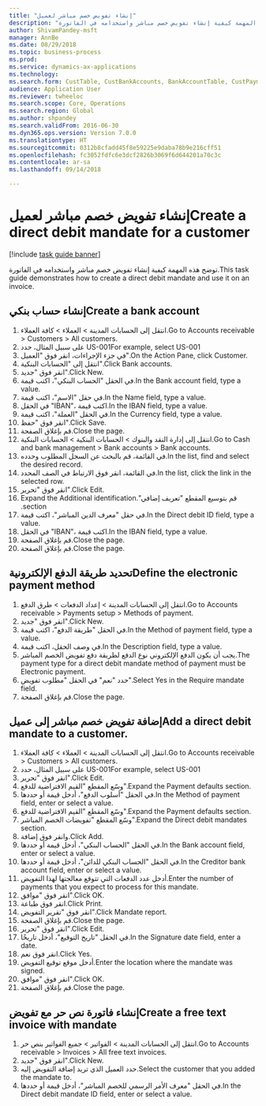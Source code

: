 ```yaml
--- 
title: "إنشاء تفويض خصم مباشر لعميل"
description: "توضح هذه المهمة كيفية إنشاء تفويض خصم مباشر واستخدامه في الفاتورة."
author: ShivamPandey-msft
manager: AnnBe
ms.date: 08/29/2018
ms.topic: business-process
ms.prod: 
ms.service: dynamics-ax-applications
ms.technology: 
ms.search.form: CustTable, CustBankAccounts, BankAccountTable, CustPaymMode, CustDirectDebitMandate, BankAccountTableLookUp, SrsReportViewerForm,  LogisticsAddressCityLookup, CustFreeInvoice, CustTableLookup
audience: Application User
ms.reviewer: twheeloc
ms.search.scope: Core, Operations
ms.search.region: Global
ms.author: shpandey
ms.search.validFrom: 2016-06-30
ms.dyn365.ops.version: Version 7.0.0
ms.translationtype: HT
ms.sourcegitcommit: 0312b8cfadd45f8e59225e9daba78b9e216cff51
ms.openlocfilehash: fc3052fdfc6e3dcf2826b3069f6d644201a70c3c
ms.contentlocale: ar-sa
ms.lasthandoff: 09/14/2018

---
```

# <a name="create-a-direct-debit-mandate-for-a-customer"></a><span data-ttu-id="b8fb7-103">إنشاء تفويض خصم مباشر لعميل</span><span class="sxs-lookup"><span data-stu-id="b8fb7-103">Create a direct debit mandate for a customer</span></span>

[!include [task guide banner](../../includes/task-guide-banner.md)]

<span data-ttu-id="b8fb7-104">توضح هذه المهمة كيفية إنشاء تفويض خصم مباشر واستخدامه في الفاتورة.</span><span class="sxs-lookup"><span data-stu-id="b8fb7-104">This task guide demonstrates how to create a direct debit mandate and use it on an invoice.</span></span>


## <a name="create-a-bank-account"></a><span data-ttu-id="b8fb7-105">إنشاء حساب بنكي</span><span class="sxs-lookup"><span data-stu-id="b8fb7-105">Create a bank account</span></span>
1. <span data-ttu-id="b8fb7-106">انتقل إلى الحسابات المدينة > العملاء > كافة العملاء‬.</span><span class="sxs-lookup"><span data-stu-id="b8fb7-106">Go to Accounts receivable > Customers > All customers.</span></span>
2. <span data-ttu-id="b8fb7-107">على سبيل المثال، حدد US-001</span><span class="sxs-lookup"><span data-stu-id="b8fb7-107">For example, select US-001</span></span>
3. <span data-ttu-id="b8fb7-108">في جزء الإجراءات، انقر فوق "العميل".</span><span class="sxs-lookup"><span data-stu-id="b8fb7-108">On the Action Pane, click Customer.</span></span>
4. <span data-ttu-id="b8fb7-109">انتقل إلى "الحسابات البنكية".</span><span class="sxs-lookup"><span data-stu-id="b8fb7-109">Click Bank accounts.</span></span>
5. <span data-ttu-id="b8fb7-110">انقر فوق "جديد".</span><span class="sxs-lookup"><span data-stu-id="b8fb7-110">Click New.</span></span>
6. <span data-ttu-id="b8fb7-111">في الحقل "الحساب البنكي"، اكتب قيمة.</span><span class="sxs-lookup"><span data-stu-id="b8fb7-111">In the Bank account field, type a value.</span></span>
7. <span data-ttu-id="b8fb7-112">في حقل "الاسم"، اكتب قيمة.</span><span class="sxs-lookup"><span data-stu-id="b8fb7-112">In the Name field, type a value.</span></span>
8. <span data-ttu-id="b8fb7-113">في الحقل "IBAN‬"، اكتب قيمة.</span><span class="sxs-lookup"><span data-stu-id="b8fb7-113">In the IBAN field, type a value.</span></span>
9. <span data-ttu-id="b8fb7-114">في الحقل "العملة"، اكتب قيمة.</span><span class="sxs-lookup"><span data-stu-id="b8fb7-114">In the Currency field, type a value.</span></span>
10. <span data-ttu-id="b8fb7-115">انقر فوق "حفظ".</span><span class="sxs-lookup"><span data-stu-id="b8fb7-115">Click Save.</span></span>
11. <span data-ttu-id="b8fb7-116">قم بإغلاق الصفحة.</span><span class="sxs-lookup"><span data-stu-id="b8fb7-116">Close the page.</span></span>
12. <span data-ttu-id="b8fb7-117">انتقل إلى إدارة النقد والبنوك > الحسابات البنكية > الحسابات البنكية.</span><span class="sxs-lookup"><span data-stu-id="b8fb7-117">Go to Cash and bank management > Bank accounts > Bank accounts.</span></span>
13. <span data-ttu-id="b8fb7-118">في القائمة، قم بالبحث عن السجل المطلوب وحدده.</span><span class="sxs-lookup"><span data-stu-id="b8fb7-118">In the list, find and select the desired record.</span></span>
14. <span data-ttu-id="b8fb7-119">في القائمة، انقر فوق الارتباط في الصف المحدد.</span><span class="sxs-lookup"><span data-stu-id="b8fb7-119">In the list, click the link in the selected row.</span></span>
15. <span data-ttu-id="b8fb7-120">انقر فوق "تحرير".</span><span class="sxs-lookup"><span data-stu-id="b8fb7-120">Click Edit.</span></span>
16. <span data-ttu-id="b8fb7-121">‏‫قم بتوسيع المقطع "تعريف إضافي".</span><span class="sxs-lookup"><span data-stu-id="b8fb7-121">Expand the Additional identification section.</span></span>
17. <span data-ttu-id="b8fb7-122">في حقل "‏‫معرف الدين المباشر‬"، اكتب قيمة.</span><span class="sxs-lookup"><span data-stu-id="b8fb7-122">In the Direct debit ID field, type a value.</span></span>
18. <span data-ttu-id="b8fb7-123">في الحقل "IBAN‬"، اكتب قيمة.</span><span class="sxs-lookup"><span data-stu-id="b8fb7-123">In the IBAN field, type a value.</span></span>
19. <span data-ttu-id="b8fb7-124">قم بإغلاق الصفحة.</span><span class="sxs-lookup"><span data-stu-id="b8fb7-124">Close the page.</span></span>
20. <span data-ttu-id="b8fb7-125">قم بإغلاق الصفحة.</span><span class="sxs-lookup"><span data-stu-id="b8fb7-125">Close the page.</span></span>

## <a name="define-the-electronic-payment-method"></a><span data-ttu-id="b8fb7-126">تحديد طريقة الدفع الإلكترونية</span><span class="sxs-lookup"><span data-stu-id="b8fb7-126">Define the electronic payment method</span></span>
1. <span data-ttu-id="b8fb7-127">انتقل إلى الحسابات المدينة > إعداد الدفعات > طرق الدفع.</span><span class="sxs-lookup"><span data-stu-id="b8fb7-127">Go to Accounts receivable > Payments setup > Methods of payment.</span></span>
2. <span data-ttu-id="b8fb7-128">انقر فوق "جديد".</span><span class="sxs-lookup"><span data-stu-id="b8fb7-128">Click New.</span></span>
3. <span data-ttu-id="b8fb7-129">في الحقل "طريقة الدفع"، اكتب قيمة.</span><span class="sxs-lookup"><span data-stu-id="b8fb7-129">In the Method of payment field, type a value.</span></span>
4. <span data-ttu-id="b8fb7-130">في وصف الحقل، اكتب قيمة.</span><span class="sxs-lookup"><span data-stu-id="b8fb7-130">In the Description field, type a value.</span></span>
5. <span data-ttu-id="b8fb7-131">يجب أن يكون الدفع الإلكتروني نوع الدفع لطريقة دفع تفويض الخصم المباشر.</span><span class="sxs-lookup"><span data-stu-id="b8fb7-131">The payment type for a direct debit mandate method of payment must be Electronic payment.</span></span>
6. <span data-ttu-id="b8fb7-132">حدد "نعم" في الحقل "مطلوب تفويض‬".</span><span class="sxs-lookup"><span data-stu-id="b8fb7-132">Select Yes in the Require mandate field.</span></span>
7. <span data-ttu-id="b8fb7-133">قم بإغلاق الصفحة.</span><span class="sxs-lookup"><span data-stu-id="b8fb7-133">Close the page.</span></span>

## <a name="add-a-direct-debit-mandate-to-a-customer"></a><span data-ttu-id="b8fb7-134">إضافة تفويض خصم مباشر إلى عميل</span><span class="sxs-lookup"><span data-stu-id="b8fb7-134">Add a direct debit mandate to a customer.</span></span>
1. <span data-ttu-id="b8fb7-135">انتقل إلى الحسابات المدينة > العملاء > كافة العملاء‬.</span><span class="sxs-lookup"><span data-stu-id="b8fb7-135">Go to Accounts receivable > Customers > All customers.</span></span>
2. <span data-ttu-id="b8fb7-136">على سبيل المثال، حدد US-001</span><span class="sxs-lookup"><span data-stu-id="b8fb7-136">For example, select US-001</span></span>
3. <span data-ttu-id="b8fb7-137">انقر فوق "تحرير".</span><span class="sxs-lookup"><span data-stu-id="b8fb7-137">Click Edit.</span></span>
4. <span data-ttu-id="b8fb7-138">وسّع المقطع "القيم الافتراضية للدفع‬".</span><span class="sxs-lookup"><span data-stu-id="b8fb7-138">Expand the Payment defaults section.</span></span>
5. <span data-ttu-id="b8fb7-139">في الحقل "أسلوب الدفع"، أدخل قيمة أو حددها.</span><span class="sxs-lookup"><span data-stu-id="b8fb7-139">In the Method of payment field, enter or select a value.</span></span>
6. <span data-ttu-id="b8fb7-140">وسّع المقطع "القيم الافتراضية للدفع‬".</span><span class="sxs-lookup"><span data-stu-id="b8fb7-140">Expand the Payment defaults section.</span></span>
7. <span data-ttu-id="b8fb7-141">وسّع المقطع "تفويضات الخصم المباشر‬".</span><span class="sxs-lookup"><span data-stu-id="b8fb7-141">Expand the Direct debit mandates section.</span></span>
8. <span data-ttu-id="b8fb7-142">وانقر فوق إضافة.</span><span class="sxs-lookup"><span data-stu-id="b8fb7-142">Click Add.</span></span>
9. <span data-ttu-id="b8fb7-143">في الحقل "الحساب البنكي‬‬"، أدخل قيمة أو حددها.</span><span class="sxs-lookup"><span data-stu-id="b8fb7-143">In the Bank account field, enter or select a value.</span></span>
10. <span data-ttu-id="b8fb7-144">في الحقل "‏‫الحساب البنكي للدائن‬‬‬‬"، أدخل قيمة أو حددها.</span><span class="sxs-lookup"><span data-stu-id="b8fb7-144">In the Creditor bank account field, enter or select a value.</span></span>
11. <span data-ttu-id="b8fb7-145">أدخل عدد الدفعات التي تتوقع معالجتها لهذا التفويض.</span><span class="sxs-lookup"><span data-stu-id="b8fb7-145">Enter the number of payments that you expect to process for this mandate.</span></span>
12. <span data-ttu-id="b8fb7-146">انقر فوق "موافق".</span><span class="sxs-lookup"><span data-stu-id="b8fb7-146">Click OK.</span></span>
13. <span data-ttu-id="b8fb7-147">انقر فوق طباعة.</span><span class="sxs-lookup"><span data-stu-id="b8fb7-147">Click Print.</span></span>
14. <span data-ttu-id="b8fb7-148">انقر فوق "تقرير التفويض".</span><span class="sxs-lookup"><span data-stu-id="b8fb7-148">Click Mandate report.</span></span>
15. <span data-ttu-id="b8fb7-149">قم بإغلاق الصفحة.</span><span class="sxs-lookup"><span data-stu-id="b8fb7-149">Close the page.</span></span>
16. <span data-ttu-id="b8fb7-150">انقر فوق "تحرير".</span><span class="sxs-lookup"><span data-stu-id="b8fb7-150">Click Edit.</span></span>
17. <span data-ttu-id="b8fb7-151">في الحقل "تاريخ التوقيع"، أدخل تاريخًا.</span><span class="sxs-lookup"><span data-stu-id="b8fb7-151">In the Signature date field, enter a date.</span></span>
18. <span data-ttu-id="b8fb7-152">انقر فوق نعم.</span><span class="sxs-lookup"><span data-stu-id="b8fb7-152">Click Yes.</span></span>
19. <span data-ttu-id="b8fb7-153">أدخل موقع توقيع التفويض.</span><span class="sxs-lookup"><span data-stu-id="b8fb7-153">Enter the location where the mandate was signed.</span></span>
20. <span data-ttu-id="b8fb7-154">انقر فوق "موافق".</span><span class="sxs-lookup"><span data-stu-id="b8fb7-154">Click OK.</span></span>
21. <span data-ttu-id="b8fb7-155">قم بإغلاق الصفحة.</span><span class="sxs-lookup"><span data-stu-id="b8fb7-155">Close the page.</span></span>

## <a name="create-a-free-text-invoice-with-mandate"></a><span data-ttu-id="b8fb7-156">إنشاء فاتورة نص حر مع تفويض</span><span class="sxs-lookup"><span data-stu-id="b8fb7-156">Create a free text invoice with mandate</span></span>
1. <span data-ttu-id="b8fb7-157">انتقل إلى الحسابات المدينة > الفواتير > جميع الفواتير بنص حر‬.</span><span class="sxs-lookup"><span data-stu-id="b8fb7-157">Go to Accounts receivable > Invoices > All free text invoices.</span></span>
2. <span data-ttu-id="b8fb7-158">انقر فوق "جديد".</span><span class="sxs-lookup"><span data-stu-id="b8fb7-158">Click New.</span></span>
3. <span data-ttu-id="b8fb7-159">حدد العميل الذي تريد إضافة التفويض إليه.</span><span class="sxs-lookup"><span data-stu-id="b8fb7-159">Select the customer that you added the mandate to.</span></span>
4. <span data-ttu-id="b8fb7-160">في الحقل "معرف الأمر الرسمي للخصم المباشر"، أدخل قيمة أو حددها.</span><span class="sxs-lookup"><span data-stu-id="b8fb7-160">In the Direct debit mandate ID field, enter or select a value.</span></span>


